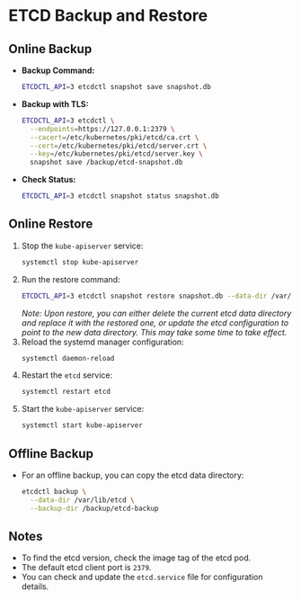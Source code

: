 # ETCD Backup and Restore

## Online Backup

*   **Backup Command:**
    ```bash
    ETCDCTL_API=3 etcdctl snapshot save snapshot.db
    ```

*   **Backup with TLS:**
    ```bash
    ETCDCTL_API=3 etcdctl \
      --endpoints=https://127.0.0.1:2379 \
      --cacert=/etc/kubernetes/pki/etcd/ca.crt \
      --cert=/etc/kubernetes/pki/etcd/server.crt \
      --key=/etc/kubernetes/pki/etcd/server.key \
      snapshot save /backup/etcd-snapshot.db
    ```

*   **Check Status:**
    ```bash
    ETCDCTL_API=3 etcdctl snapshot status snapshot.db
    ```

## Online Restore

1.  Stop the `kube-apiserver` service:
    ```bash
    systemctl stop kube-apiserver
    ```
2.  Run the restore command:
    ```bash
    ETCDCTL_API=3 etcdctl snapshot restore snapshot.db --data-dir /var/lib/etcd-from-backup
    ```
    *Note: Upon restore, you can either delete the current etcd data directory and replace it with the restored one, or update the etcd configuration to point to the new data directory. This may take some time to take effect.*
3.  Reload the systemd manager configuration:
    ```bash
    systemctl daemon-reload
    ```
4.  Restart the `etcd` service:
    ```bash
    systemctl restart etcd
    ```
5.  Start the `kube-apiserver` service:
    ```bash
    systemctl start kube-apiserver
    ```

## Offline Backup

*   For an offline backup, you can copy the etcd data directory:
    ```bash
    etcdctl backup \
      --data-dir /var/lib/etcd \
      --backup-dir /backup/etcd-backup
    ```

## Notes

*   To find the etcd version, check the image tag of the etcd pod.
*   The default etcd client port is `2379`.
*   You can check and update the `etcd.service` file for configuration details.